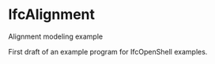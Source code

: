 # IfcAlignment
Alignment modeling example

First draft of an example program for IfcOpenShell examples.
